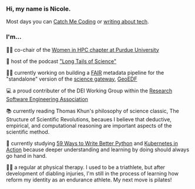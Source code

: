### Hi, my name is Nicole.

Most days you can [Catch Me Coding](https://nicole-brewer.com) or [writing about tech](https://project.nicole-brewer.com/catch-me-coding/).

### I'm...

:woman_technologist: co-chair of the [Women in HPC chapter at Purdue University](https://www.rcac.purdue.edu/whpc/)

:microphone: host of the podcast ["Long Tails of Science"](https://www.breaker.audio/long-tales-of-science)

:woman_scientist: currently working on building a [FAIR](https://www.rd-alliance.org/groups/fair-research-software-fair4rs-wg) metadata pipeline for the "standalone" version of the [science gateway](https://sciencegateways.org/), [GeoEDF](https://github.com/geoedf)

:computer: a proud contributer of the DEI Working Group within the [Research Software Engineering Association](https://us-rse.org/)

:books: currently reading Thomas Khun's philosophy of science classic, The Structure of Scientific Revolutions, becaues I believe that deductive, empirical, and computational reasoning are important aspects of the scientific method.

:snake: currently studying [59 Ways to Write Better Python](https://www.oreilly.com/library/view/effective-python-59/9780134034416/) and [Kubernetes in Action](https://www.oreilly.com/library/view/kubernetes-in-action/9781617293726/) because deeper understanding and learning by doing should always go hand in hand.

:woman_cartwheeling: a regular at physical therapy.  I used to be a triathlete, but after development of diabling injuries, I'm still in the process of learning how reform my identity as an endurance athlete. My next move is pilates!
